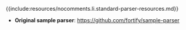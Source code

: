 {{include:resources/nocomments.li.standard-parser-resources.md}}
* **Original sample parser**: https://github.com/fortify/sample-parser